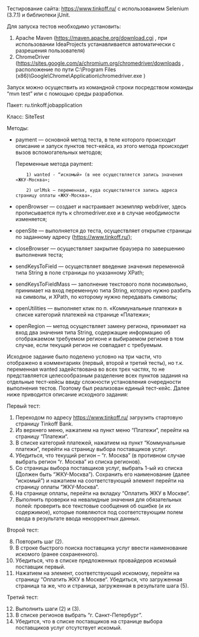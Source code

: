Тестирование сайта: https://www.tinkoff.ru/ с использованием Selenium (3.7.1) и библиотеки jUnit.

Для запуска тестов необходимо установить:
1) Apache Maven (https://maven.apache.org/download.cgi , при использовании IdeaProjects устанавливается автоматически с разрешения пользователя)
2) ChromeDriver (https://sites.google.com/a/chromium.org/chromedriver/downloads , расположение  по пути C:\Program Files (x86)\Google\Chrome\Application\chromedriver.exe )

Запуск можно осуществить из командной строки посредством команды “mvn test” или с помощью среды разработки.

Пакет: ru.tinkoff.jobapplication

Класс: SiteTest

Методы:
 - payment — основной метод теста, в теле которого происходит описание и запуск пунктов тест-кейса, из этого метода происходит вызов вспомогательных методов;

	Переменные метода payment:

           1) wanted - “искомый» (в нее осуществляется запись значения «ЖКУ-Москва»; 

           2) urlMsk – переменная, куда осуществляется запись адреса страницу оплаты «ЖКУ-Москва».

 - openBrowser — создает и настраивает экземпляр webdriver, здесь прописывается путь к chromedriver.exe и в случае необдимости изменяется;
 - openSite — выполняется до теста, осуществляет открытие страницы по заданному адресу (https://www.tinkoff.ru/);
 - closeBrowser — осуществляет закрытие браузера по завершению выполнения теста;
 - sendKeysToField — осуществляет введение значения переменной типа String в поле страницы по указанному XPath;
 - sendKeysToFieldMass — заполнение текстового поля посимвольно, принимает на вход переменную типа String, которую нужно разбить на символы, и XPath, по которому нужно передавать символы;
 - openUtilities — выполняет клик по п. «Коммунальные платежи»  в списке категорий платежей на странице «Платежи»;
 - openRegion — метод осуществляет замену региона, принимает на вход два значения типа String, содержащие информацию об отображаемом требуемом регионе и выбираемом регионе в том случае, если текущий регион не совпадает с требуемым. 

Исходное задание было поделено условно на три части, что отображено в комментариях (первый, второй и третий тесты), но т.к. переменная wanted задействована во всех трех частях, то не представляется целесообразным разделение всех пунктов задания на отдельные тест-кейсы ввиду сложности установления очередности выполнения тестов. Поэтому был реализован единый тест-кейс. Далее ниже приводится описание исходного задания:

Первый тест:

1. Переходом по адресу https://www.tinkoff.ru/ загрузить стартовую страницу Tinkoff Bank.
2. Из верхнего меню, нажатием на пункт меню “Платежи“, перейти на страницу “Платежи“.
3. В списке категорий платежей, нажатием на пункт “Коммунальные платежи“, перейти на страницу выбора поставщиков услуг.
4. Убедиться, что текущий регион – “г. Москва” (в противном случае выбрать регион “г. Москва” из списка регионов).
5. Со страницы выбора поставщиков услуг, выбрать 1-ый из списка (Должен быть “ЖКУ-Москва”). Сохранить его наименование (далее “искомый”) и нажатием на соответствующий элемент перейти на страницу оплаты “ЖКУ-Москва“.
6. На странице оплаты, перейти на вкладку “Оплатить ЖКУ в Москве“.
7. Выполнить проверки на невалидные значения для обязательных полей: проверить все текстовые сообщения об ошибке (и их содержимое), которые появляются под соответствующим полем ввода в результате ввода некорректных данных.

Второй тест:

8. Повторить шаг (2).
9. В строке быстрого поиска поставщика услуг ввести наименование искомого (ранее сохраненного).
10. Убедиться, что в списке предложенных провайдеров искомый поставщик первый.
11. Нажатием на элемент, соответствующий искомому, перейти на страницу “Оплатить ЖКУ в Москве“. Убедиться, что загруженная страница та же, что и страница, загруженная в результате шага (5).

Третий тест:

12. Выполнить шаги (2) и (3).
13. В списке регионов выбрать “г. Санкт-Петербург”.
14. Убедится, что в списке поставщиков на странице выбора поставщиков услуг отсутствует искомый.



